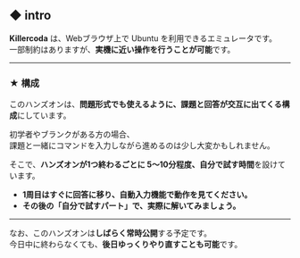 ## ◆ intro

**Killercoda** は、Webブラウザ上で Ubuntu を利用できるエミュレータです。  
一部制約はありますが、**実機に近い操作を行うことが可能**です。

---

### ★ 構成

このハンズオンは、**問題形式でも使えるように、課題と回答が交互に出てくる構成**にしています。

初学者やブランクがある方の場合、  
課題と一緒にコマンドを入力しながら進めるのは少し大変かもしれません。

そこで、**ハンズオンが1つ終わるごとに 5～10分程度、自分で試す時間**を設けています。

- **1周目はすぐに回答に移り、自動入力機能で動作を見てください。**  
- **その後の「自分で試すパート」で、実際に解いてみましょう。**

---

なお、このハンズオンは**しばらく常時公開**する予定です。  
今日中に終わらなくても、**後日ゆっくりやり直すことも可能**です。
